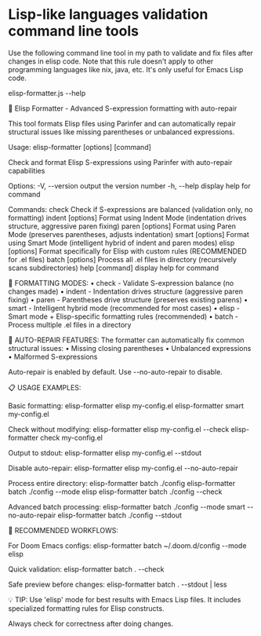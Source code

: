 # Lisp-like languages validation command line tools

Use the following command line tool in my path to validate and fix files after changes in elisp code. Note that this
rule doesn't apply to other programming languages like nix, java, etc. It's only useful for Emacs Lisp code.

elisp-formatter.js --help

🔧 Elisp Formatter - Advanced S-expression formatting with auto-repair

This tool formats Elisp files using Parinfer and can automatically repair structural issues like missing parentheses or
unbalanced expressions.

Usage: elisp-formatter [options] [command]

Check and format Elisp S-expressions using Parinfer with auto-repair capabilities

Options: -V, --version output the version number -h, --help display help for command

Commands: check <file> Check if S-expressions are balanced (validation only, no formatting) indent [options] <file>
  Format using Indent Mode (indentation drives structure, aggressive paren fixing) paren [options] <file> Format using
  Paren Mode (preserves parentheses, adjusts indentation) smart [options] <file> Format using Smart Mode (intelligent
  hybrid of indent and paren modes) elisp [options] <file> Format specifically for Elisp with custom rules (RECOMMENDED
  for .el files) batch [options] <directory> Process all .el files in directory (recursively scans subdirectories) help
  [command] display help for command

📖 FORMATTING MODES: • check - Validate S-expression balance (no changes made) • indent - Indentation drives structure
  (aggressive paren fixing) • paren - Parentheses drive structure (preserves existing parens) • smart - Intelligent
  hybrid mode (recommended for most cases) • elisp - Smart mode + Elisp-specific formatting rules (recommended) •
  batch - Process multiple .el files in a directory

🔧 AUTO-REPAIR FEATURES: The formatter can automatically fix common structural issues: • Missing closing parentheses •
  Unbalanced expressions • Malformed S-expressions

  Auto-repair is enabled by default. Use --no-auto-repair to disable.

📋 USAGE EXAMPLES:

  Basic formatting: elisp-formatter elisp my-config.el elisp-formatter smart my-config.el

  Check without modifying: elisp-formatter elisp my-config.el --check elisp-formatter check my-config.el

  Output to stdout: elisp-formatter elisp my-config.el --stdout

  Disable auto-repair: elisp-formatter elisp my-config.el --no-auto-repair

  Process entire directory: elisp-formatter batch ./config elisp-formatter batch ./config --mode elisp elisp-formatter
    batch ./config --check

  Advanced batch processing: elisp-formatter batch ./config --mode smart --no-auto-repair elisp-formatter batch ./config
    --stdout

🚀 RECOMMENDED WORKFLOWS:

  For Doom Emacs configs: elisp-formatter batch ~/.doom.d/config --mode elisp

  Quick validation: elisp-formatter batch . --check

  Safe preview before changes: elisp-formatter batch . --stdout | less

💡 TIP: Use 'elisp' mode for best results with Emacs Lisp files. It includes specialized formatting rules for Elisp
     constructs.

Always check for correctness after doing changes.
